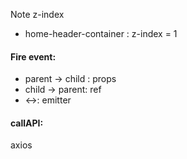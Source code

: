

Note z-index
- home-header-container : z-index = 1


#### Fire event: 
- parent -> child : props
- child -> parent: ref
- <->: emitter
#### callAPI: 
axios

